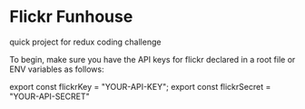 # Flickr Funhouse

quick project for redux coding challenge

To begin, make sure you have the API keys for flickr declared in a root file or ENV variables as follows:

export const flickrKey = "YOUR-API-KEY";
export const flickrSecret = "YOUR-API-SECRET"
